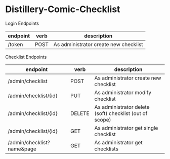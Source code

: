 # Distillery-Comic-Checklist

Login Endpoints

| endpoint                   | verb      | description                                             |
| ---                        | ---       | ---                                                     |
| /token                     | POST      | As administrator create new checklist                   |


Checklist Endpoints

| endpoint                   | verb      | description                                             |
| ---                        | ---       | ---                                                     |
| /admin/checklist           | POST      | As administrator create new checklist                   |
| /admin/checklist/{id}      | PUT       | As administrator modify checklist                       |
| /admin/checklist/{id}      | DELETE    | As administrator delete (soft) checklist (out of scope) |
| /admin/checklist/{id}      | GET       | As administrator get single checklist                   |
| /admin/checklist?name&page | GET       | As administrator get checklists                         |
